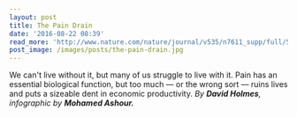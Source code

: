 ```yaml
---
layout: post
title: The Pain Drain
date: '2016-08-22 08:39'
read_more: 'http://www.nature.com/nature/journal/v535/n7611_supp/full/535S2a.html'
post_image: /images/posts/the-pain-drain.jpg
---
```


We can't live without it, but many of us struggle to live with it. Pain has an essential biological function, but too much — or the wrong sort — ruins lives and puts a sizeable dent in economic productivity. _By **David Holmes**, infographic by **Mohamed Ashour.**_

